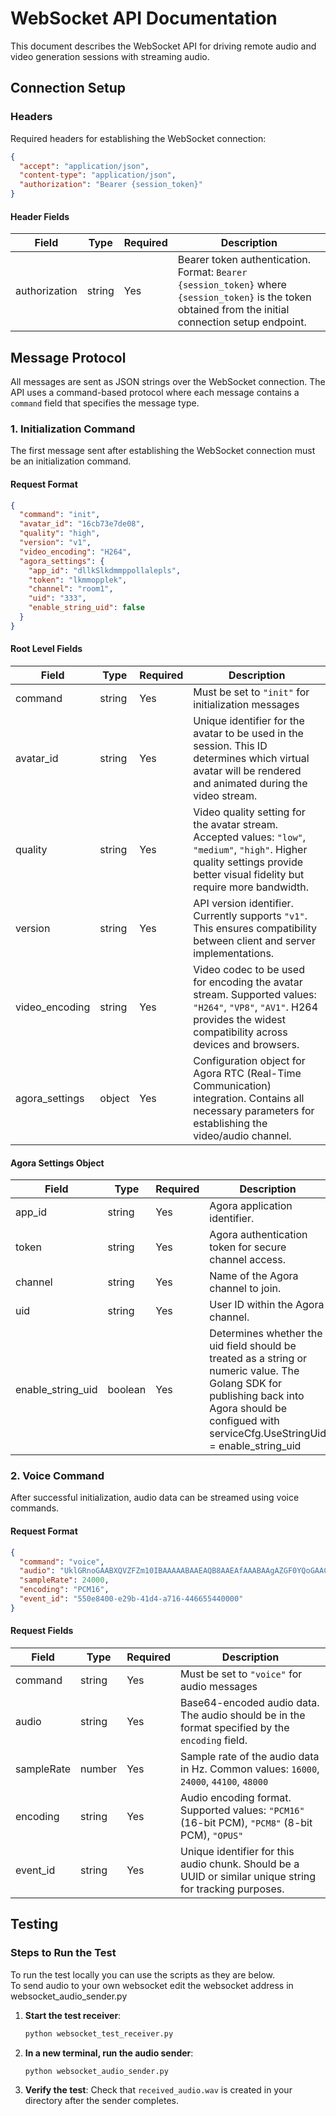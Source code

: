 # WebSocket API Documentation

This document describes the WebSocket API for driving remote audio and video generation sessions with streaming audio.

## Connection Setup

### Headers

Required headers for establishing the WebSocket connection:

```json
{
  "accept": "application/json",
  "content-type": "application/json",
  "authorization": "Bearer {session_token}"
}
```

#### Header Fields

| Field | Type | Required | Description |
|-------|------|----------|-------------|
| authorization | string | Yes | Bearer token authentication. Format: `Bearer {session_token}` where `{session_token}` is the token obtained from the initial connection setup endpoint. 

## Message Protocol

All messages are sent as JSON strings over the WebSocket connection. The API uses a command-based protocol where each message contains a `command` field that specifies the message type.

### 1. Initialization Command

The first message sent after establishing the WebSocket connection must be an initialization command.

#### Request Format

```json
{
  "command": "init",
  "avatar_id": "16cb73e7de08",
  "quality": "high",
  "version": "v1",
  "video_encoding": "H264",
  "agora_settings": {
    "app_id": "dllkSlkdmmppollalepls",
    "token": "lkmmopplek",
    "channel": "room1",
    "uid": "333",
    "enable_string_uid": false
  }
}
```

#### Root Level Fields

| Field | Type | Required | Description |
|-------|------|----------|-------------|
| command | string | Yes | Must be set to `"init"` for initialization messages |
| avatar_id | string | Yes | Unique identifier for the avatar to be used in the session. This ID determines which virtual avatar will be rendered and animated during the video stream. |
| quality | string | Yes | Video quality setting for the avatar stream. Accepted values: `"low"`, `"medium"`, `"high"`. Higher quality settings provide better visual fidelity but require more bandwidth. |
| version | string | Yes | API version identifier. Currently supports `"v1"`. This ensures compatibility between client and server implementations. |
| video_encoding | string | Yes | Video codec to be used for encoding the avatar stream. Supported values: `"H264"`, `"VP8"`, `"AV1"`. H264 provides the widest compatibility across devices and browsers. |
| agora_settings | object | Yes | Configuration object for Agora RTC (Real-Time Communication) integration. Contains all necessary parameters for establishing the video/audio channel. |

#### Agora Settings Object

| Field | Type | Required | Description |
|-------|------|----------|-------------|
| app_id | string | Yes | Agora application identifier. |
| token | string | Yes | Agora authentication token for secure channel access. |
| channel | string | Yes | Name of the Agora channel to join. |
| uid | string | Yes | User ID within the Agora channel. |
| enable_string_uid | boolean | Yes | Determines whether the uid field should be treated as a string or numeric value. The Golang SDK for publishing back into Agora  should be configued with serviceCfg.UseStringUid = enable_string_uid|


### 2. Voice Command

After successful initialization, audio data can be streamed using voice commands.

#### Request Format

```json
{
  "command": "voice",
  "audio": "UklGRnoGAABXQVZFZm10IBAAAAABAAEAQB8AAEAfAAABAAgAZGF0YQoGAACBhYqFbF1fdJivrJBhNjVgodDbq2EcBj+a2/LDciUFLIHO8tiJNwgZaLvt559NEAxQp+PwtmMcBjiR1/LMeSwFJHfH8N2QQAoUXrTp66hVFApGn+LyvmASBjqT2fPNeSsFJHfH8N2QQAoUXrTp66hVFApGn+LyvmASBjqT2fPNeSsFJHfH8N2QQAoUXrTp66hVFApGn+LyvmASBjqT2fPNeSsFJHfH8N2QQAoUXrTp66hVFApGn+LyvmASBjqT2fPNeSsFJHfH8N2QQAoUXrTp66hVFApGn+LyvmASBjqT2fPNeSsFJHfH8N2QQAoUXrTp",
  "sampleRate": 24000,
  "encoding": "PCM16",
  "event_id": "550e8400-e29b-41d4-a716-446655440000"
}
```

#### Request Fields

| Field | Type | Required | Description |
|-------|------|----------|-------------|
| command | string | Yes | Must be set to `"voice"` for audio messages |
| audio | string | Yes | Base64-encoded audio data. The audio should be in the format specified by the `encoding` field. |
| sampleRate | number | Yes | Sample rate of the audio data in Hz. Common values: `16000`, `24000`, `44100`, `48000` |
| encoding | string | Yes | Audio encoding format. Supported values: `"PCM16"` (16-bit PCM), `"PCM8"` (8-bit PCM), `"OPUS"` |
| event_id | string | Yes | Unique identifier for this audio chunk. Should be a UUID or similar unique string for tracking purposes. |


## Testing

### Steps to Run the Test
To run the test locally you can use the scripts as they are below.     
To send audio to your own websocket edit the websocket address in websocket_audio_sender.py        
1. **Start the test receiver**:
   ```bash
   python websocket_test_receiver.py
   ```

2. **In a new terminal, run the audio sender**:
   ```bash
   python websocket_audio_sender.py
   ```

3. **Verify the test**: Check that `received_audio.wav` is created in your directory after the sender completes.